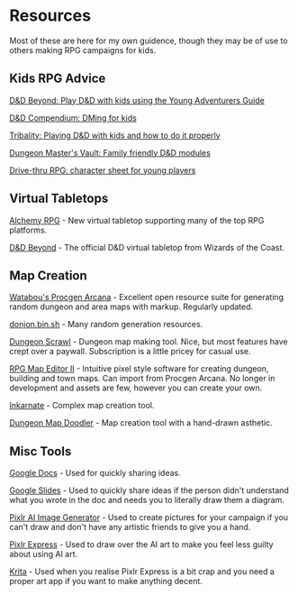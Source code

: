 # Resources

Most of these are here for my own guidence, though they may be of use to others making RPG campaigns for kids.

## Kids RPG Advice

[D&D Beyond: Play D&D with kids using the Young Adventurers Guide](https://www.dndbeyond.com/posts/554-play-d-d-with-kids-using-the-young-adventurers)

[D&D Compendium: DMing for kids](https://www.dnd-compendium.com/dm-resources/dming-for-kids)

[Tribality: Playing D&D with kids and how to do it properly](https://www.tribality.com/2019/02/19/playing-dd-with-kids-and-how-to-do-it-properly/)

[Dungeon Master's Vault: Family friendly D&D modules](https://www.dungeonmastersvault.com/dmv/dungeon-master-resources/family-friendly-dd-modules/)

[Drive-thru RPG: character sheet for young players](https://www.drivethrurpg.com/en/product/371850/character-sheet-for-young-players)

## Virtual Tabletops

[Alchemy RPG](https://alchemyrpg.com) - New virtual tabletop supporting many of the top RPG platforms.

[D&D Beyond](https://www.dndbeyond.com) - The official D&D virtual tabletop from Wizards of the Coast.

## Map Creation

[Watabou's Procgen Arcana](https://watabou.itch.io) - Excellent open resource suite for generating random dungeon and area maps with markup. Regularly updated.

[donjon.bin.sh](https://donjon.bin.sh) - Many random generation resources.

[Dungeon Scrawl](https://dungeonscrawl.com) - Dungeon map making tool. Nice, but most features have crept over a paywall. Subscription is a little pricey for casual use.

[RPG Map Editor II](https://deepnight.net/tools/rpg-map) - Intuitive pixel style software for creating dungeon, building and town maps. Can import from Procgen Arcana. No longer in development and assets are few, however you can create your own.

[Inkarnate](https://inkarnate.com) - Complex map creation tool.

[Dungeon Map Doodler](https://dungeonmapdoodler.com) - Map creation tool with a hand-drawn asthetic.

## Misc Tools

[Google Docs](https://docs.google.com) - Used for quickly sharing ideas.

[Google Slides](https://slides.google.com) - Used to quickly share ideas if the person didn't understand what you wrote in the doc and needs you to literally draw them a diagram.

[Pixlr AI Image Generator](https://pixlr.com/image-generator) - Used to create pictures for your campaign if you can't draw and don't have any artistic friends to give you a hand.

[Pixlr Express](http://pixlr.com/express) - Used to draw over the AI art to make you feel less guilty about using AI art.

[Krita](https://krita.org) - Used when you realise Pixlr Express is a bit crap and you need a proper art app if you want to make anything decent.
